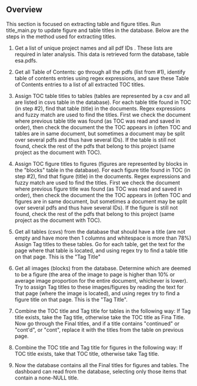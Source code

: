## Overview
This section is focused on extracting table and figure titles. Run title_main.py to update figure and table titles in the database.
Below are the steps in the method used for extracting titles.

1) Get a list of unique project names and all pdf IDs . These lists are required in later analysis. This data is retrieved form
   the database, table esa.pdfs.

2) Get all Table of Contents: go through all the pdfs (list from #1), identify table of contents entries using regex expressions,
   and save these Table of Contents entries to a list of all extracted TOC titles.

3) Assign TOC table titles to tables (tables are represented by a csv and all are listed in csvs table in the database).
   For each table title found in TOC (in step #2), find that table (title) in the documents. Regex expressions and fuzzy match are used
   to find the titles. First we check the document where previous table title was found (as TOC was read and saved in order),
   then check the document the the TOC appears in (often TOC and tables are in same document, but sometimes a document may be split over
   several pdfs and thus have several IDs). If the table is still not found, check the rest of the pdfs that belong to this project 
   (same project as the document with TOC).

4) Assign TOC figure titles to figures (figures are represented by blocks in the "blocks" table in the database).
   For each figure title found in TOC (in step #2), find that figure (title) in the documents. Regex expressions and fuzzy match are used
   to find the titles. First we check the document where previous figure title was found (as TOC was read and saved in order),
   then check the document the the TOC appears in (often TOC and figures are in same document, but sometimes a document may be split over
   several pdfs and thus have several IDs). If the figure is still not found, check the rest of the pdfs that belong to this project 
   (same project as the document with TOC).

5) Get all tables (csvs) from the database that should have a title (are not empty and have more then 1 columns and whitespace is more than 78%)
   Assign Tag titles to these tables. Go for each table, get the text for the page where that table is located, and using regex try to find a table title
   on that page. This is the "Tag Title"

6) Get all images (blocks) from the database. Determine which are deemed to be a figure (the area of the image to page is higher than 10% or 
   average image proportion for the entire document, whichever is lower). Try to assign Tag titles to these images/figures by reading the text for 
   that page (where the image is located), and using regex try to find a figure title on that page. This is the "Tag Title".

7) Combine the TOC title and Tag title for tables in the following way: If Tag title exists, take the Tag title, otherwise take the TOC title as Fina Title.
   Now go through the Final titles, and if a title contains "continued" or "cont'd", or "cont", replace it with the titles from the table on previous page.

8) Combine the TOC title and Tag title for figures in the following way: If TOC title exists, take that TOC title, otherwise take Tag title.

9) Now the database contains all the Final titles for figures and tables. The dashboard can read from the database, selecting only those 
   items that contain a none-NULL title.

